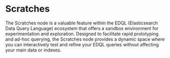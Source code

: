 # Scratches

The Scratches node is a valuable feature within the EDQL (Elasticsearch Data Query Language) ecosystem that offers a sandbox environment for experimentation and exploration. Designed to facilitate rapid prototyping and ad-hoc querying, the Scratches node provides a dynamic space where you can interactively test and refine your EDQL queries without affecting your main data or indexes.
